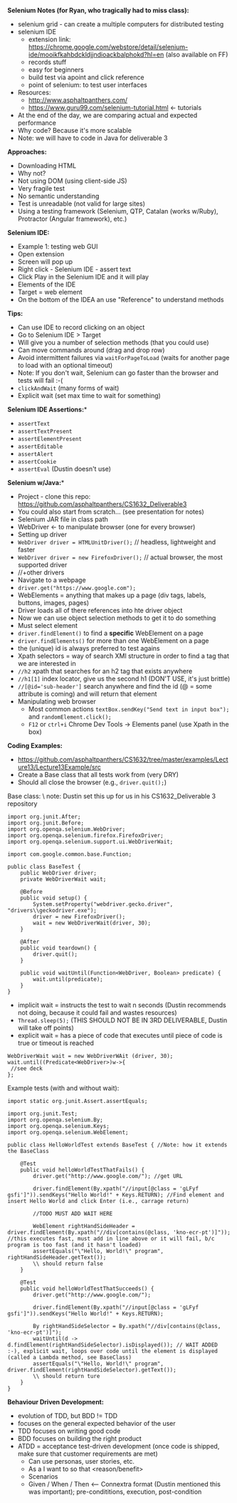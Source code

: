 **Selenium Notes (for Ryan, who tragically had to miss class):**

* selenium grid - can create a multiple computers for distributed testing
* selenium IDE
  * extension link: https://chrome.google.com/webstore/detail/selenium-ide/mooikfkahbdckldjjndioackbalphokd?hl=en (also available on FF)
  * records stuff
  * easy for beginners
  * build test via apoint and click reference
  * point of selenium: to test user interfaces
* Resources:
  * http://www.asphaltpanthers.com/
  * https://www.guru99.com/selenium-tutorial.html <- tutorials
* At the end of the day, we are comparing actual and expected performance
* Why code? Because it's more scalable
* Note: we will have to code in Java for deliverable 3

**Approaches:**
* Downloading HTML
 * Why not? 
  * Not using DOM (using client-side JS)
  * Very fragile test
  * No semantic understanding
  * Test is unreadable (not valid for large sites)
* Using a testing framework (Selenium, QTP, Catalan (works w/Ruby), Protractor (Angular framework), etc.)

**Selenium IDE:**
* Example 1: testing web GUI
 * Open extension
 * Screen will pop up
 * Right click - Selenium IDE - assert text
 * Click Play in the Selenium IDE and it will play
* Elements of the IDE
 * Target = web element
 * On the bottom of the IDEA an use "Reference" to understand methods
 
**Tips:**
* Can use IDE to record clicking on an object
* Go to Selenium IDE > Target
* Will give you a number of selection methods (that you could use)
* Can move commands around (drag and drop row) 
* Avoid intermittent failures via `waitForPageToLoad` (waits for another page to load with an optional timeout) 
 * Note: If you don't wait, Selenium can go faster than the browser and tests will fail :-(
 * `clickAndWait` (many forms of wait)
* Explicit wait (set max time to wait for something)

**Selenium IDE Assertions:***
* `assertText`
* `assertTextPresent`
* `assertElementPresent`
* `assertEditable`
* `assertAlert`
* `assertCookie`
* `assertEval` (Dustin doesn't use)

**Selenium w/Java:***
* Project - clone this repo: https://github.com/asphaltpanthers/CS1632_Deliverable3
 * You could also start from scratch... (see presentation for notes)
 * Selenium JAR file in class path
* WebDriver <- to manipulate browser (one for every browser)
 * Setting up driver
  * `WebDriver driver = HTMLUnitDriver();` // headless, lightweight and faster
  * `WebDriver driver = new FirefoxDriver();` // actual browser, the most supported driver
  * //+other drivers 
 * Navigate to a webpage
  * `driver.get("https://www.google.com");`
 * WebElements = anything that makes up a page (div tags, labels, buttons, images, pages)
  * Driver loads all of there references into hte driver object
  * Now we can use object selection  methods to get it to do something
 * Must select element
  * `driver.findElement()` to find a **specific** WebElement on a page
  * `driver.findElements()` for more than one WebElement on a page
  * the (unique) id is always preferred to test agains
 * Xpath selectors = way of search XMl structure in order to find a tag that we are interested in 
  * `//h2` xpath that searches for an h2 tag that exists anywhere
  * `//h1[1]` index locator, give us the second h1 (DON'T USE, it's just brittle)
  * `//[@id='sub-header']` search anywhere and find the id (@ = some attribute is coming) and will return that element
* Manipulating web browser
  * Most common actions `textBox.sendKey("Send text in input box");` and `randomElement.click();`
  * `F12` or `ctrl+i` Chrome Dev Tools -> Elements panel (use Xpath in the box)

**Coding Examples:**
* https://github.com/asphaltpanthers/CS1632/tree/master/examples/Lecture13/Lecture13Example/src
* Create a Base class that all tests work from (very DRY)
* Should all close the browser (e.g., `driver.quit();`)

Base class: \\ note: Dustin set this up for us in his CS1632_Deliverable 3 repository
```
import org.junit.After;
import org.junit.Before;
import org.openqa.selenium.WebDriver;
import org.openqa.selenium.firefox.FirefoxDriver;
import org.openqa.selenium.support.ui.WebDriverWait;

import com.google.common.base.Function;

public class BaseTest {
	public WebDriver driver;
	private WebDriverWait wait;
	
	@Before
	public void setup() {
		System.setProperty("webdriver.gecko.driver", "drivers\\geckodriver.exe");
		driver = new FirefoxDriver();
		wait = new WebDriverWait(driver, 30);
	}
	
	@After
	public void teardown() {
		driver.quit();
	}
	
	public void waitUntil(Function<WebDriver, Boolean> predicate) {
		wait.until(predicate);
	}
}
```
* implicit wait = instructs the test to wait n seconds (Dustin recommends not doing, because it could fail and wastes resources)
 * `Thread.sleep(5);` (THIS SHOULD NOT BE IN 3RD DELIVERABLE, Dustin will take off points) 
* explicit wait = has a piece of code that executes until piece of code is true or timeout is reached

```
WebDriverWait wait = new WebDriverWAit (driver, 30);
wait.until((Predicate<WebDriver>)w->{
 //see deck
};
```

Example tests (with and without wait):
```
import static org.junit.Assert.assertEquals;

import org.junit.Test;
import org.openqa.selenium.By;
import org.openqa.selenium.Keys;
import org.openqa.selenium.WebElement;

public class HelloWorldTest extends BaseTest { //Note: how it extends the BaseClass
	
	@Test
	public void helloWorldTestThatFails() {
		driver.get("http://www.google.com/"); //get URL
		
		driver.findElement(By.xpath("//input[@class = 'gLFyf gsfi']")).sendKeys("Hello World!" + Keys.RETURN); //Find element and insert Hello World and click Enter (i.e., carrage return)
        
        //TODO MUST ADD WAIT HERE
        
        WebElement rightHandSideHeader = driver.findElement(By.xpath("//div[contains(@class, 'kno-ecr-pt')]")); //this executes fast, must add in line above or it will fail, b/c program is too fast (and it hasn't loaded)
        assertEquals("\"Hello, World!\" program", rightHandSideHeader.getText());
        \\ should return false
	}
	
	@Test
    public void helloWorldTestThatSucceeds() {
        driver.get("http://www.google.com/");
        
        driver.findElement(By.xpath("//input[@class = 'gLFyf gsfi']")).sendKeys("Hello World!" + Keys.RETURN);
        
        By rightHandSideSelector = By.xpath("//div[contains(@class, 'kno-ecr-pt')]");
        waitUntil(d -> d.findElement(rightHandSideSelector).isDisplayed()); // WAIT ADDED :-), explicit wait, loops over code until the element is displayed (called a Lambda method, see BaseClass)
        assertEquals("\"Hello, World!\" program", driver.findElement(rightHandSideSelector).getText());
        \\ should return ture
    }
}
```
**Behaviour Driven Development:**
* evolution of TDD, but BDD != TDD
* focuses on the general expected behavior of the user 
* TDD focuses on writing good code
* BDD focuses on building the right product
* ATDD = acceptance test-driven development (once code is shipped, make sure that customer requirements are met)
  * Can use personas, user stories, etc.
  * As a <persona> I want to <perform this action> so that <reason/benefit>
  * Scenarios
  * Given / When / Then <-- Connextra format (Dustin mentioned this was important); pre-condititions, execution, post-condition
